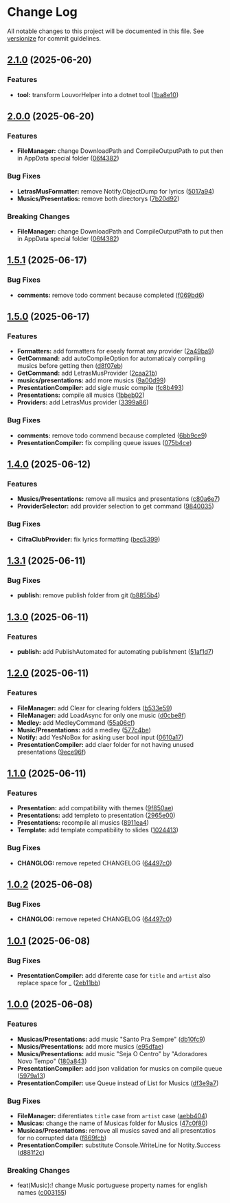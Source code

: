 # Change Log

All notable changes to this project will be documented in this file. See [versionize](https://github.com/versionize/versionize) for commit guidelines.

<a name="2.1.0"></a>
## [2.1.0](https://www.github.com/CaueAnjos/MusicasDeLouvor/releases/tag/v2.1.0) (2025-06-20)

### Features

* **tool:** transform LouvorHelper into a dotnet tool ([1ba8e10](https://www.github.com/CaueAnjos/MusicasDeLouvor/commit/1ba8e10fff3b9e8ca46a1ca0503dc859345733bc))

<a name="2.0.0"></a>
## [2.0.0](https://www.github.com/CaueAnjos/MusicasDeLouvor/releases/tag/v2.0.0) (2025-06-20)

### Features

* **FileManager:** change DownloadPath and CompileOutputPath to put then in AppData special folder ([06f4382](https://www.github.com/CaueAnjos/MusicasDeLouvor/commit/06f438236839a97db6db9580e085925acc04cfac))

### Bug Fixes

* **LetrasMusFormatter:** remove Notify.ObjectDump for lyrics ([5017a94](https://www.github.com/CaueAnjos/MusicasDeLouvor/commit/5017a94c87f5b9529c21c0bd0c85ff1a76d083d6))
* **Musics/Presentatios:** remove both directorys ([7b20d92](https://www.github.com/CaueAnjos/MusicasDeLouvor/commit/7b20d92303290d2de658bbde942d61c96a368b15))

### Breaking Changes

* **FileManager:** change DownloadPath and CompileOutputPath to put then in AppData special folder ([06f4382](https://www.github.com/CaueAnjos/MusicasDeLouvor/commit/06f438236839a97db6db9580e085925acc04cfac))

<a name="1.5.1"></a>
## [1.5.1](https://www.github.com/CaueAnjos/MusicasDeLouvor/releases/tag/v1.5.1) (2025-06-17)

### Bug Fixes

* **comments:** remove todo comment because completed ([f069bd6](https://www.github.com/CaueAnjos/MusicasDeLouvor/commit/f069bd67fabf7b8428634ec63c70e59dae8799e0))

<a name="1.5.0"></a>
## [1.5.0](https://www.github.com/CaueAnjos/MusicasDeLouvor/releases/tag/v1.5.0) (2025-06-17)

### Features

* **Formatters:** add formatters for esealy format any provider ([2a49ba9](https://www.github.com/CaueAnjos/MusicasDeLouvor/commit/2a49ba9428a9ee5613a9d1f348fbdb01e7ff5059))
* **GetCommand:** add autoCompileOption for automaticaly compiling musics before getting then ([d8f07eb](https://www.github.com/CaueAnjos/MusicasDeLouvor/commit/d8f07eb421b505d19693939cfb981bad3a358a47))
* **GetCommand:** add LetrasMusProvider ([2caa21b](https://www.github.com/CaueAnjos/MusicasDeLouvor/commit/2caa21bb20e36b1c71b0fc40681199aa83678d38))
* **musics/presentations:** add more musics ([9a00d99](https://www.github.com/CaueAnjos/MusicasDeLouvor/commit/9a00d997806931352f50bae65322635606dc5324))
* **PresentationCompiler:** add sigle music compile ([fc8b493](https://www.github.com/CaueAnjos/MusicasDeLouvor/commit/fc8b4939f7bb5d51874fb8b7017bc2d5282758b2))
* **Presentations:** compile all musics ([1bbeb02](https://www.github.com/CaueAnjos/MusicasDeLouvor/commit/1bbeb02620744351a852861dbb5b6b592b64bda6))
* **Providers:** add LetrasMus provider ([3399a86](https://www.github.com/CaueAnjos/MusicasDeLouvor/commit/3399a8687c190a4bb851d0be4829cf7086d3dc78))

### Bug Fixes

* **comments:** remove todo commend because completed ([6bb9ce9](https://www.github.com/CaueAnjos/MusicasDeLouvor/commit/6bb9ce97f57dc7ed82d7b36943e91b7ae09fdad6))
* **PresentationCompiler:** fix compiling queue issues ([075b4ce](https://www.github.com/CaueAnjos/MusicasDeLouvor/commit/075b4cebd95deaa067810a2dee7c62ac661789bd))

<a name="1.4.0"></a>
## [1.4.0](https://www.github.com/CaueAnjos/MusicasDeLouvor/releases/tag/v1.4.0) (2025-06-12)

### Features

* **Musics/Presentations:** remove all musics and presentations ([c80a6e7](https://www.github.com/CaueAnjos/MusicasDeLouvor/commit/c80a6e77b6e244efad43d94a2ff7db500f1d06d3))
* **ProviderSelector:** add provider selection to get command ([9840035](https://www.github.com/CaueAnjos/MusicasDeLouvor/commit/98400358a2394ea1ef01dd773569e19a7d0f4ba1))

### Bug Fixes

* **CifraClubProvider:** fix lyrics formatting ([bec5399](https://www.github.com/CaueAnjos/MusicasDeLouvor/commit/bec53994768be86d66d3e6976250fcf4d7c6f200))

<a name="1.3.1"></a>
## [1.3.1](https://www.github.com/CaueAnjos/MusicasDeLouvor/releases/tag/v1.3.1) (2025-06-11)

### Bug Fixes

* **publish:** remove publish folder from git ([b8855b4](https://www.github.com/CaueAnjos/MusicasDeLouvor/commit/b8855b4619a833ede96b966ef208c9bc0cc1c7bd))

<a name="1.3.0"></a>
## [1.3.0](https://www.github.com/CaueAnjos/MusicasDeLouvor/releases/tag/v1.3.0) (2025-06-11)

### Features

* **publish:** add PublishAutomated for automating publishment ([51af1d7](https://www.github.com/CaueAnjos/MusicasDeLouvor/commit/51af1d70e08014cc118e32857316825805f7f389))

<a name="1.2.0"></a>
## [1.2.0](https://www.github.com/CaueAnjos/MusicasDeLouvor/releases/tag/v1.2.0) (2025-06-11)

### Features

* **FileManager:** add Clear for clearing folders ([b533e59](https://www.github.com/CaueAnjos/MusicasDeLouvor/commit/b533e59674074f1238f801c7a91ec68914e181eb))
* **FileManager:** add LoadAsync for only one music ([d0cbe8f](https://www.github.com/CaueAnjos/MusicasDeLouvor/commit/d0cbe8f6254a890c3e6753a932cc2975f2482dd5))
* **Medley:** add MedleyCommand ([55a06cf](https://www.github.com/CaueAnjos/MusicasDeLouvor/commit/55a06cfd6640b5c7569447ed0fe8d837f17f76d3))
* **Music/Presentations:** add a medley ([577c4be](https://www.github.com/CaueAnjos/MusicasDeLouvor/commit/577c4befc654b2c2ff1da62a37822a7705b1bb6a))
* **Notify:** add YesNoBox for asking user bool input ([0610a17](https://www.github.com/CaueAnjos/MusicasDeLouvor/commit/0610a17a38ffe4e50655cef65ce033eb221bd74c))
* **PresentationCompiler:** add claer folder for not having unused presentations ([9ece96f](https://www.github.com/CaueAnjos/MusicasDeLouvor/commit/9ece96f9793976a33011e03be2c61a8680655e50))

<a name="1.1.0"></a>
## [1.1.0](https://www.github.com/CaueAnjos/MusicasDeLouvor/releases/tag/v1.1.0) (2025-06-11)

### Features

* **Presentation:** add compatibility with themes ([9f850ae](https://www.github.com/CaueAnjos/MusicasDeLouvor/commit/9f850aec4ec80d51869ad995e9d6d69db8ba0794))
* **Presentations:** add templeto to presentation ([2965e00](https://www.github.com/CaueAnjos/MusicasDeLouvor/commit/2965e0054d3c903c64de7f32205e648d95693fed))
* **Presentations:** recompile all musics ([8911ea4](https://www.github.com/CaueAnjos/MusicasDeLouvor/commit/8911ea4d4a51facae472768bd80361cf22f8d531))
* **Template:** add template compatibility to slides ([1024413](https://www.github.com/CaueAnjos/MusicasDeLouvor/commit/102441325ce6442b3d6eae6884db5df21b526cd4))

### Bug Fixes

* **CHANGLOG:** remove repeted CHANGELOG ([64497c0](https://www.github.com/CaueAnjos/MusicasDeLouvor/commit/64497c00ff0d3e97f3fc9b39ddf3ee74c76798e1))

<a name="1.0.2"></a>
## [1.0.2](https://www.github.com/CaueAnjos/MusicasDeLouvor/releases/tag/v1.0.2) (2025-06-08)

### Bug Fixes

* **CHANGLOG:** remove repeted CHANGELOG ([64497c0](https://www.github.com/CaueAnjos/MusicasDeLouvor/commit/64497c00ff0d3e97f3fc9b39ddf3ee74c76798e1))

<a name="1.0.1"></a>
## [1.0.1](https://www.github.com/CaueAnjos/MusicasDeLouvor/releases/tag/v1.0.1) (2025-06-08)

### Bug Fixes

* **PresentationCompiler:** add diferente case for `title` and `artist` also replace space for _ ([2eb11bb](https://www.github.com/CaueAnjos/MusicasDeLouvor/commit/2eb11bbf9222c80d130c5dd9883a620fa35201c6))

<a name="1.0.0"></a>
## [1.0.0](https://www.github.com/CaueAnjos/MusicasDeLouvor/releases/tag/v1.0.0) (2025-06-08)

### Features

* **Musicas/Presentations:** add music "Santo Pra Sempre" ([db10fc9](https://www.github.com/CaueAnjos/MusicasDeLouvor/commit/db10fc9432ca04bfbef456dfadc118b44877ee10))
* **Musics/Presentations:** add more musics ([e95dfae](https://www.github.com/CaueAnjos/MusicasDeLouvor/commit/e95dfae2a1789cae719c98367c86ad060ea6f360))
* **Musics/Presentations:** add music "Seja O Centro" by "Adoradores Novo Tempo" ([180a843](https://www.github.com/CaueAnjos/MusicasDeLouvor/commit/180a843a0531cf8f55249d1ee42ecfd01e280a23))
* **PresentationCompiler:** add json validation for musics on compile queue ([5979a13](https://www.github.com/CaueAnjos/MusicasDeLouvor/commit/5979a13103e1c6583b0200dbfc4dd0fb8ca7f916))
* **PresentationCompiler:** use Queue instead of List for Musics ([df3e9a7](https://www.github.com/CaueAnjos/MusicasDeLouvor/commit/df3e9a768a64410a1a5d782e48808e04080b3f74))

### Bug Fixes

* **FileManager:** diferentiates `title` case from `artist` case ([aebb404](https://www.github.com/CaueAnjos/MusicasDeLouvor/commit/aebb40470fa69da65dc018909c93970b3ded428c))
* **Musicas:** change the name of Musicas folder for Musics ([47c0f80](https://www.github.com/CaueAnjos/MusicasDeLouvor/commit/47c0f8064dbf075001dc86a176c485b066ea72b0))
* **Musicas/Presentations:** remove all musics saved and all presentatios for no corrupted data ([f869fcb](https://www.github.com/CaueAnjos/MusicasDeLouvor/commit/f869fcbeab31d1cffe3c79c3974e0e85abc114a5))
* **PresentationCompiler:** substitute Console.WriteLine for Notity.Success ([d881f2c](https://www.github.com/CaueAnjos/MusicasDeLouvor/commit/d881f2cdd699eaca6daf956e8afd45b54a03ca39))

### Breaking Changes

* feat(Music):! change Music portuguese property names for english names ([c003155](https://www.github.com/CaueAnjos/MusicasDeLouvor/commit/c003155ef8b4fea21397d3fcb2b6bf213a6901a7))

